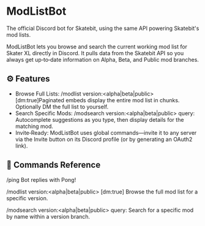 # ModListBot

The official Discord bot for Skatebit, using the same API powering Skatebit's mod lists.

ModListBot lets you browse and search the current working mod list for Skater XL directly in Discord. It pulls data from the Skatebit API so you always get up‑to‑date information on Alpha, Beta, and Public mod branches.

## ⚙️ Features

- Browse Full Lists: /modlist version:<alpha|beta|public> [dm:true]Paginated embeds display the entire mod list in chunks. Optionally DM the full list to yourself.
- Search Specific Mods: /modsearch version:<alpha|beta|public> query:<mod-name>
  Autocomplete suggestions as you type, then display details for the matching mod.
- Invite‑Ready: ModListBot uses global commands—invite it to any server via the Invite button on its Discord profile (or by generating an OAuth2 link).

## 💬 Commands Reference

/ping
Bot replies with Pong!

/modlist version:<alpha|beta|public> [dm:true]
Browse the full mod list for a specific version.

/modsearch version:<alpha|beta|public> query:<mod-name>
Search for a specific mod by name within a version branch.
